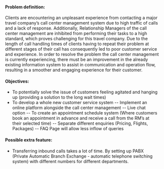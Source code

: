 #### Problem definition:

Clients are encountering an unpleasant experience from contacting a major travel company’s call center management system due to high traffic of calls and a lack of response. Additionally, Relationship Managers of the call center management are inhibited from performing their tasks to a high standard, which proves challenging for this travel company. Due to the length of call handling times of clients having to repeat their problem at different stages of their call has consequently led to poor customer service and experience. In order to resolve the problem the call center management is currently experiencing, there must be an improvement in the already existing information system to assist in communication and operation flow, resulting in a smoother and engaging experience for their customer.

#### Objectives:

- To potentially solve the issue of customers feeling agitated and hanging up (providing a solution to the long wait times)
- To develop a whole new customer service system
-- Implement an online platform alongside the call center management
-- Live chat option
-- To create an appointment schedule system (Where customers book an appointment in advance and receive a call from the RM’s at their selected time)
-- Separate different enquiries (Pricing, Flights, Packages)
-- FAQ Page will allow less inflow of queries

#### Possible extra feature:

- Transferring inbound calls takes a lot of time. By setting up PABX (Private Automatic Branch Exchange - automatic telephone switching system) with different numbers for different departments.
